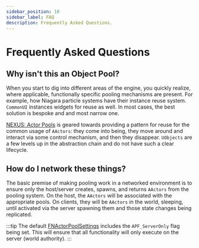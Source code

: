 ```yaml
---
sidebar_position: 10
sidebar_label: FAQ
description: Frequently Asked Questions.
---
```


# Frequently Asked Questions

## Why isn't this an Object Pool?

When you start to dig into different areas of the engine, you quickly realize, where applicable, functionally specific pooling mechanisms are present. For example, how Niagara particle systems have their instance reuse system. `CommonUI` instances widgets for reuse as well. In most cases, the best solution is bespoke and and most narrow one. 

[NEXUS: Actor Pools](/docs/plugins/actor-pools/) is geared towards providing a pattern for reuse for the common usage of `AActors`: they come into being, they move around and interact via some control mechanism, and then they disappear. `UObjects` are a few levels up in the abstraction chain and do not have such a clear lifecycle.

## How do I network these things?

The basic premise of making pooling work in a networked environment is to ensure only the host/server creates, spawns, and returns `AActors` from the pooling system. On the host, the `AActors` will be associated with the appropriate pools. On clients, they will be `AActors` in the world, sleeping, until activated via the server spawning them and those state changes being replicated.

:::tip
The default [FNActorPoolSettings](types/actor-pool-settings.md) includes the `APF_ServerOnly` flag being set. This will ensure that all functionality will only execute on the server (world authority).
:::